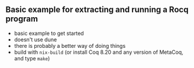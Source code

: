 Basic example for extracting and running a Rocq program
-------------------

- basic example to get started
- doesn't use dune
- there is probably a better way of doing things
- build with `nix-build` (or install Coq 8.20 and any version of MetaCoq, and type `make`)
